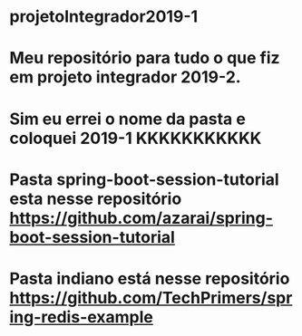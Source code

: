 # projetoIntegrador2019-1
# Meu repositório para tudo o que fiz em projeto integrador 2019-2.
# Sim eu errei o nome da pasta e coloquei 2019-1 KKKKKKKKKKK
# Pasta spring-boot-session-tutorial esta nesse repositório https://github.com/azarai/spring-boot-session-tutorial
# Pasta indiano está nesse repositório https://github.com/TechPrimers/spring-redis-example
